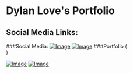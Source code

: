 # Dylan Love's Portfolio

## Social Media Links:
###Social Media:
[![Image](https://cdn2.iconfinder.com/data/icons/20-free-flat-shadow-style-original-colour-icons/256/social_media_icons_flat_shadow_set_256x256_0000_facebook.png)](https://www.facebook.com/profile.php?id=100011395204598)
[![Image](https://www.iconsdb.com/icons/preview/caribbean-blue/twitter-xxl.png)](https://twitter.com/Bobmuffin3)
###Portfolio (<br>)

[![Image](http://www.iconarchive.com/download/i98467/dakirby309/simply-styled/YouTube.ico)](https://www.youtube.com/channel/UCqClyUUZAjnfXYRBKLAlLQA)
[![Image](https://camo.githubusercontent.com/7710b43d0476b6f6d4b4b2865e35c108f69991f3/68747470733a2f2f7777772e69636f6e66696e6465722e636f6d2f646174612f69636f6e732f6f637469636f6e732f313032342f6d61726b2d6769746875622d3235362e706e67)](https://github.com/FaStNiNjAzZ/)
